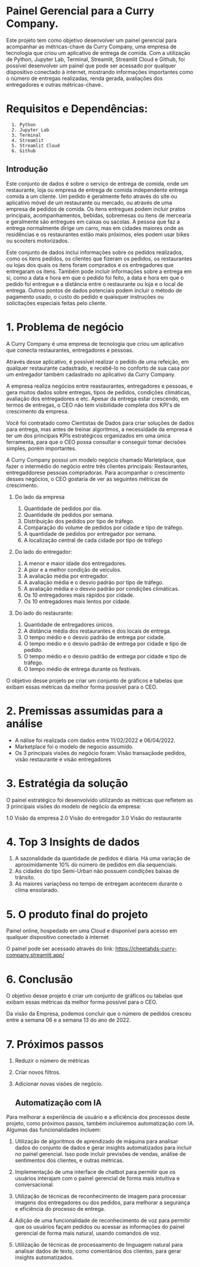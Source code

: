 # Painel Gerencial para a Curry Company.
   
Este projeto tem como objetivo desenvolver um painel gerencial para acompanhar as métricas-chave da Curry Company, uma empresa de tecnologia que criou um aplicativo de entrega de comida. Com a utilização de Python, Jupyter Lab, Terminal, Streamlit, Streamlit Cloud e Github, foi possível desenvolver um painel que pode ser acessado por qualquer dispositivo conectado à internet, mostrando informações importantes como o número de entregas realizadas, renda gerada, avaliações dos entregadores e outras métricas-chave..
   
# Requisitos e Dependências:
      1. Python
      2. Jupyter Lab
      3. Terminal
      4. Streamlit
      5. Streamlit Cloud
      6. Github



## Introdução
Este conjunto de dados é sobre o serviço de entrega de comida, onde um restaurante, loja ou empresa de entrega de comida independente entrega comida a um cliente. Um pedido é geralmente feito através do site ou aplicativo móvel de um restaurante ou mercado, ou através de uma empresa de pedidos de comida. Os itens entregues podem incluir pratos principais, acompanhamentos, bebidas, sobremesas ou itens de mercearia e geralmente são entregues em caixas ou sacolas. A pessoa que faz a entrega normalmente dirige um carro, mas em cidades maiores onde as residências e os restaurantes estão mais próximos, eles podem usar bikes ou scooters motorizados.

Este conjunto de dados inclui informações sobre os pedidos realizados, como os itens pedidos, os clientes que fizeram os pedidos, os restaurantes ou lojas dos quais os itens foram comprados e os entregadores que entregaram os itens. Também pode incluir informações sobre a entrega em si, como a data e hora em que o pedido foi feito, a data e hora em que o pedido foi entregue e a distância entre o restaurante ou loja e o local de entrega. Outros pontos de dados potenciais podem incluir o método de pagamento usado, o custo do pedido e quaisquer instruções ou solicitações especiais feitas pelo cliente.

# 1. Problema de negócio

A Curry Company é uma empresa de tecnologia que criou um aplicativo que conecta restaurantes, entregadores e pessoas.

Através desse aplicativo, é possível realizar o pedido de uma refeição, em qualquer restaurante cadastrado, e recebê-lo no conforto de sua casa por um entregador também cadastrado no aplicativo da Curry Company.

A empresa realiza negócios entre reastaurantes, entregadores e pessoas, e gera muitos dados sobre entregas, tipos de pedidos, condições climáticas, avaliação dos entregadores e etc. Apesar da entrega estar crescendo, em termos de entregas, o CEO não tem visibilidade completa dos KPI's de crescimento da empresa.

Você foi contratado como Cientistas de Dados para criar soluções de dados para entrega, mas antes de treinar algoritmos, a necessidade da empresa é ter um dos principais KPIs estratégicos organizados em uma única ferramenta, para que o CEO possa consultar e conseguir tomar decisões simples, porém importantes.

A Curry Company possui um modelo negócio chamado Marletplace, que fazer o intermédio do negócio entre três clientes principais: Restaurantes, entregaddorese pessoas compradoras. Para acompanhar o crescimento desses negócios, o CEO gostaria de ver as seguintes métricas de crescimento.

1. Do lado da empresa

   1. Quantidade de pedidos por dia.
   2. Quantidade de pedidos por semana.
   3. Distribuição dos pedidos por tipo de tráfego.
   4. Comparação do volume de pedidos por cidade e tipo de tráfego.
   5. A quantidade de pedidos por entregador por semana.
   6. A localização central de cada cidade por tipo de tráfego 

2. Do lado do entregador:

   1. A menor e maior idade dos entregadores.
   2. A pior e a melhor condição de veículos.
   3. A avaliação média por entregador.
   4. A avaliação média e o desvio padrão por tipo de tráfego.
   5. A avaliação média e o desvio padrão por condições climáticas.
   6. Os 10 entregadores mais rápidos por cidade.
   7. Os 10 entregadores mais lentos por cidade.

3. Do lado do restaurante:

    1. Quantidade de entregadores únicos.
    2. A distância média dos restaurantes e dos locais de entrega.
    3. O tempo médio e o desvio padrão de entrega por cidade.
    4. O tempo médio e o desvio padrão de entrega por cidade e tipo de pedido.
    5. O tempo médio e o desvio padrão de entrega por cidade e tipo de tráfego.
    6. O tempo médio de entrega durante os festivais.

O objetivo desse projeto pe criar um conjunto de gráficos e tabelas que exibam essas métricas da melhor forma possível para o CEO.

# 2. Premissas assumidas para a análise
 
  * A nálise foi realizada com dados entre 11/02/2022 e 06/04/2022.
  * Marketplace foi o modelo de negocio assumido.
  * Os 3 principais visões do negócio foram: Visão transaçãode pedidos, visão restaurante e visão entregadores
  
# 3. Estratégia da solução
  
O painel estratégico foi desenvolvido utilizando as métricas que refletem as 3 principais visões do modelo de negócio da empresa:

 1.0 Visão da empresa
 2.0 Visão do entregador
 3.0 Visão do restaurante

# 4. Top 3 Insights de dados
  
  1. A sazonalidade da quantidade de pedidos é diária. Há uma variação de aproximidamente 10% do número de pedidos em dia sequenciais.
  2. As cidades do tipo Semi-Urban não possuem condições baixas de trânsito.
  3. As maiores variaçõess no tempo de entregam acontecem durante o clima ensolarado.

# 5. O produto final do projeto

Painel online, hospedado em uma Cloud e disponível para acesso em qualquer dispositivo conectado à internet

O painel pode ser acessado através do link: https://cheetahds-curry-company.streamlit.app/

# 6. Conclusão
  
O objetivo desse projeto é criar um conjunto de gráficos ou tabelas que exibam essas métricas da melhor forma possível para o CEO.

Da visão da Empresa, podemos concluir que o número de pedidos cresceu entre a semana 06 e a semana 13 do ano de 2022.

# 7. Próximos passos
  
1. Reduzir o número de métricas
2. Criar novos filtros.
3. Adicionar novas visões de negócio.

   ## Automatização com IA

Para melhorar a experiência de usuário e a eficiência dos processos deste projeto, como próximos passos, também incluiremos automatização com IA. Algumas das funcionalidades incluem:

1. Utilização de algoritmos de aprendizado de máquina para analisar dados do conjunto de dados e gerar insights automatizados para incluir no painel gerencial. Isso pode incluir previsões de vendas, análise de sentimentos dos clientes, e outras métricas.

2. Implementação de uma interface de chatbot para permitir que os usuários interajam com o painel gerencial de forma mais intuitiva e conversacional.

3. Utilização de técnicas de reconhecimento de imagem para processar imagens dos entregadores ou dos pedidos, para melhorar a segurança e eficiência do processo de entrega.

4. Adição de uma funcionalidade de reconhecimento de voz para permitir que os usuários façam pedidos ou acessar as informações do painel gerencial de forma mais natural, usando comandos de voz.

5. Utilização de técnicas de processamento de linguagem natural para analisar dados de texto, como comentários dos clientes, para gerar insights automatizados.
